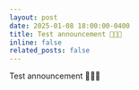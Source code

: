 ```yaml
---
layout: post
date: 2025-01-08 18:00:00-0400
title: Test announcement 🚧🚧🚧
inline: false
related_posts: false
---
```


Test announcement 🚧🚧🚧
